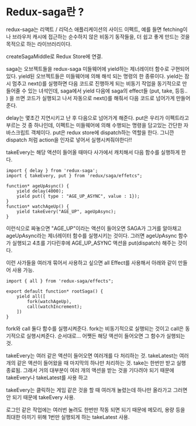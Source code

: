 # Redux-saga란 ?

redux-saga는 리액트 / 리덕스 애플리케이션의 사이드 이펙트, 예를 들면
fetching이나 브라우저 캐시에 접근하는 순수하지 않은 비동기 동작들을, 더 쉽고 좋게 만드는 것을 목적으로 하는 라이브러리이다.

createSagaMiddle로 Redux Store에 연결.

saga는 오브젝트들을 redux-saga 미들웨어에 yield하는 제너레이터 함수로 구현되어있다. yield된 오브젝트들은 미들웨어에 의해 해석 되는 명령의 한 종류이다. yield는 잠시 멈추고 next()를 실행하면 다음 코드로 진행하게 되는 비동기 작업을 동기적으로 만들어줄 수 있는 녀석인데, saga에서 yield 다음에 saga의 effect들 (put, take, 등등.. ) 을 쓰면 코드가 실행되고 나서 자동으로 next()를 해줘서 다음 코드로 넘어가게 만들어준다.

delay는 몇초간 지연시키고 난 후 다음으로 넘어가게 해준다.
put은 우리가 이펙트라고 부르는 것 중 하나인데, 이펙트는 미들웨어에 의해 수행되는 명령을 담고있는 간단한 자바스크립트 객체이다. put은 redux store에 dispatch하는 역할을 한다. 그니깐 dispatch 처럼 action을 인자로 넣어서 실행시켜줘야한다!!

takeEvery는 해당 액션이 들어올 때마다 사가에서 캐치해서 다음 함수를 실행하게 한다.

    import { delay } from 'redux-saga';
    import { takeEvery, put } from 'redux/saga/effetcs";
    
    function* ageUpAsync() {
        yield delay(4000);
        yield put({ type : "AGE_UP_ASYNC", value : 1});
    }
    function* watchAgeUp() {
        yield takeEvery("AGE_UP", ageUpAsync);
    }

이런식으로 짜놓으면 "AGE_UP"이라는 액션이 들어오면 SAGA가 그거를 알아채고 ageUpAsync라는 제너레이터 함수를 실행시키는 것이다. 그러면 ageUpAsync 함수가 실행되고 4초를 기다린후에 AGE_UP_ASYNC 액션을 put(dispatch) 해주는 것이다.

이런 사가들을 여러개 묶어서 사용하고 싶으면 all Effect를 사용해서 아래와 같이 만들어 사용 가능.

    import { all } from 'redux-saga/effects";

    export default function* rootSaga() {
        yield all([
            fork(watchAgeUp),
            call(watchIncrement); 
        ])
    }

fork와 call 둘다 함수를 실행시켜준다. fork는 비동기적으로 실행되는 것이고 call은 동기적으로 실행시켜준다. 순서대로... 어쨋든 해당 액션이 들어오면 그 함수가 실행되는 것.

takeEvery는 여러 같은 액션이 들어오면 여러개를 다 처리하는 것. takeLatest는 여러개의 같은 액션이 들어왔을 때 마지막의 하나만 처리하는 것. take는 한번만 받고 실행 종료됨. 그래서 거의 대부분이 여러 개의 액션을 받는 것을 기다려야 되기 때문에 takeEvery나 takeLatest를 사용 하고 

takeEvery는 클릭하는 게임 같은 것을 할 때 여러개 눌렸는데 하나만 올라가고 그러면 안 되기 때문에 takeEvery 사용.

로그인 같은 작업에는 여러번 눌려도 한번만 작동 되면 되기 때문에 메모리, 용량 등을 최대한 아끼기 위해 1번만 실행되게 하는 takeLatest 사용.
